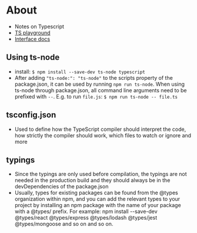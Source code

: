 # About
* Notes on Typescript
* [TS playground](https://www.typescriptlang.org/play)
* [Interface docs](https://www.typescriptlang.org/docs/handbook/interfaces.html)

## Using ts-node
* install: `$ npm install --save-dev ts-node typescript`
* After adding `"ts-node:": "ts-node"` to the scripts property of the package.json, it can be used by running `npm run ts-node`. When using ts-node through package.json, all command line arguments need to be prefixed with `--`. E.g. to run `file.js`: `$ npm run ts-node -- file.ts`

## tsconfig.json
* Used to define how the TypeScript compiler should interpret the code, how strictly the compiler should work, which files to watch or ignore and more

## typings
* Since the typings are only used before compilation, the typings are not needed in the production build and they should always be in the devDependencies of the package.json
* Usually, types for existing packages can be found from the @types organization within npm, and you can add the relevant types to your project by installing an npm package with the name of your package with a @types/ prefix. For example: npm install --save-dev @types/react @types/express @types/lodash @types/jest @types/mongoose and so on and so on.